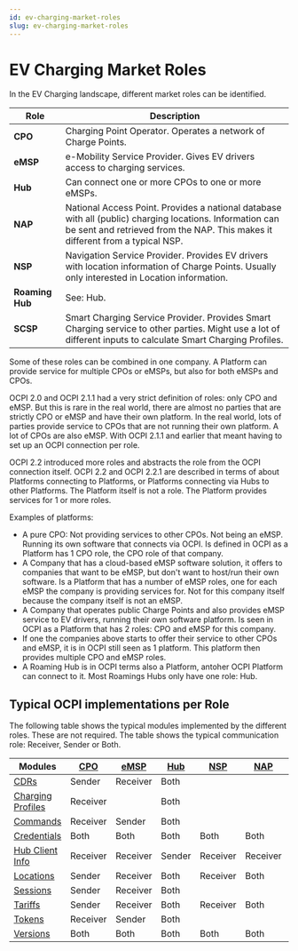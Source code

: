 ```yaml
---
id: ev-charging-market-roles
slug: ev-charging-market-roles
---
```

# EV Charging Market Roles

In the EV Charging landscape, different market roles can be identified.

| Role            | Description                                                                                                                                                                               |
|-----------------|-------------------------------------------------------------------------------------------------------------------------------------------------------------------------------------------|
| **CPO**         | Charging Point Operator. Operates a network of Charge Points.                                                                                                                             |
| **eMSP**        | e-Mobility Service Provider. Gives EV drivers access to charging services.                                                                                                                |
| **Hub**         | Can connect one or more CPOs to one or more eMSPs.                                                                                                                                        |
| **NAP**         | National Access Point. Provides a national database with all (public) charging locations. Information can be sent and retrieved from the NAP. This makes it different from a typical NSP. |
| **NSP**         | Navigation Service Provider. Provides EV drivers with location information of Charge Points. Usually only interested in Location information.                                             |
| **Roaming Hub** | See: Hub.                                                                                                                                                                                 |
| **SCSP**        | Smart Charging Service Provider. Provides Smart Charging service to other parties. Might use a lot of different inputs to calculate Smart Charging Profiles.                              |

Some of these roles can be combined in one company. A Platform can provide service for multiple CPOs or eMSPs, but also
for both eMSPs and CPOs.

OCPI 2.0 and OCPI 2.1.1 had a very strict definition of roles: only CPO and eMSP. But this is rare in the real world,
there are almost no parties that are strictly CPO or eMSP and have their own platform. In the real world, lots of
parties provide service to CPOs that are not running their own platform. A lot of CPOs are also eMSP. With OCPI 2.1.1
and earlier that meant having to set up an OCPI connection per role.

OCPI 2.2 introduced more roles and abstracts the role from the OCPI connection itself. OCPI 2.2 and OCPI 2.2.1 are
described in terms of about Platforms connecting to Platforms, or Platforms connecting via Hubs to other Platforms. The
Platform itself is not a role. The Platform provides services for 1 or more roles.

Examples of platforms:

* A pure CPO: Not providing services to other CPOs. Not being an eMSP. Running its own software that connects via OCPI.
  Is defined in OCPI as a Platform has 1 CPO role, the CPO role of that company.
* A Company that has a cloud-based eMSP software solution, it offers to companies that want to be eMSP, but don't want
  to host/run their own software. Is a Platform that has a number of eMSP roles, one for each eMSP the company is
  providing services for. Not for this company itself because the company itself is not an eMSP.
* A Company that operates public Charge Points and also provides eMSP service to EV drivers, running their own software
  platform. Is seen in OCPI as a Platform that has 2 roles: CPO and eMSP for this company.
* If one the companies above starts to offer their service to other CPOs and eMSP, it is in OCPI still seen as 1
  platform. This platform then provides multiple CPO and eMSP roles.
* A Roaming Hub is in OCPI terms also a Platform, antoher OCPI Platform can connect to it. Most Roamings Hubs only have
  one role: Hub.

## Typical OCPI implementations per Role

The following table shows the typical modules implemented by the different roles. These are not required. The table
shows the typical communication role: Receiver, Sender or Both.

| Modules                                                                | [CPO](/ocpi/07-types/01-intro.md#role-enum) | [eMSP](/ocpi/07-types/01-intro.md#role-enum) | [Hub](/ocpi/07-types/01-intro.md#role-enum) | [NSP](/ocpi/07-types/01-intro.md#role-enum) | [NAP](/ocpi/07-types/01-intro.md#role-enum) | [SCSP](/ocpi/07-types/01-intro.md#role-enum) |
|------------------------------------------------------------------------|---------------------------------------------|----------------------------------------------|---------------------------------------------|---------------------------------------------|---------------------------------------------|----------------------------------------------|
| [CDRs](/ocpi/06-modules/05-cdrs/01-intro.md)                           | Sender                                      | Receiver                                     | Both                                        |                                             |                                             |                                              |
| [Charging Profiles](/ocpi/06-modules/09-charging-profiles/01-intro.md) | Receiver                                    |                                              | Both                                        |                                             |                                             | Sender                                       |
| [Commands](/ocpi/06-modules/08-commands/01-intro.md)                   | Receiver                                    | Sender                                       | Both                                        |                                             |                                             |                                              |
| [Credentials](/ocpi/06-modules/02-credentials/01-intro.md)             | Both                                        | Both                                         | Both                                        | Both                                        | Both                                        | Both                                         |
| [Hub Client Info](/ocpi/06-modules/10-hubclientinfo/01-intro.md)       | Receiver                                    | Receiver                                     | Sender                                      | Receiver                                    | Receiver                                    | Receiver                                     |
| [Locations](/ocpi/06-modules/03-locations/01-intro.md)                 | Sender                                      | Receiver                                     | Both                                        | Receiver                                    | Both                                        |                                              |
| [Sessions](/ocpi/06-modules/04-sessions/01-intro.md)                   | Sender                                      | Receiver                                     | Both                                        |                                             |                                             | Receiver                                     |
| [Tariffs](/ocpi/06-modules/06-tariffs/01-intro.md)                     | Sender                                      | Receiver                                     | Both                                        | Receiver                                    | Both                                        |                                              |
| [Tokens](/ocpi/06-modules/07-tokens/01-intro.md)                       | Receiver                                    | Sender                                       | Both                                        |                                             |                                             |                                              |
| [Versions](/ocpi/06-modules/01-versions/01-intro.md)                   | Both                                        | Both                                         | Both                                        | Both                                        | Both                                        | Both                                         |
